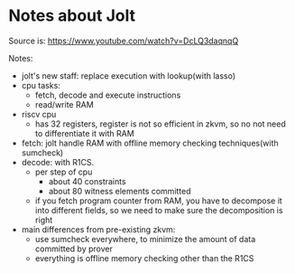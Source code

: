 # Notes about Jolt

Source is: https://www.youtube.com/watch?v=DcLQ3daqnqQ

Notes:
- jolt's new staff: replace execution with lookup(with lasso)
- cpu tasks: 
	- fetch, decode and execute instructions
	- read/write RAM
- riscv cpu
	- has 32 registers, register is not so efficient in zkvm, so no not need to differentiate it with RAM
- fetch: jolt handle RAM with offline memory checking techniques(with sumcheck)
- decode: with R1CS. 
	- per step of cpu
		- about 40 constraints
		- about 80 witness elements committed 
	- if you fetch program counter from RAM, you have to decompose it into different fields, so we need to make sure the decomposition is right
- main differences from pre-existing zkvm:
	- use sumcheck everywhere, to minimize the amount of data committed by prover
	- everything is offline memory checking other than the R1CS